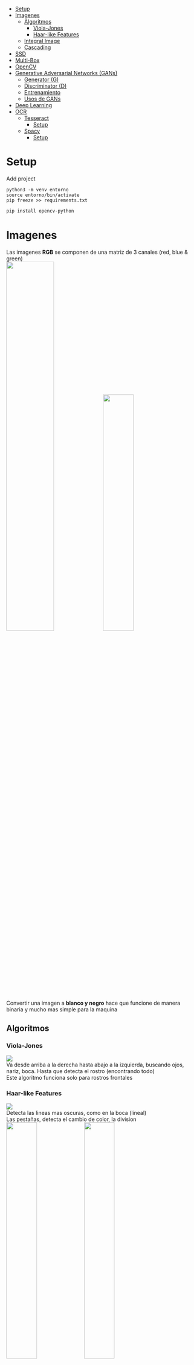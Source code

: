 - [Setup](#setup)
- [Imagenes](#imagenes)
  * [Algoritmos](#algoritmos)
    + [Viola-Jones](#viola-jones)
    + [Haar-like Features](#haar-like-features)
  * [Integral Image](#integral-image)
  * [Cascading](#cascading)
- [SSD](#ssd)
- [Multi-Box](#multi-box)
- [OpenCV](#opencv)
- [Generative Adversarial Networks (GANs)](#generative-adversarial-networks--gans-)
    + [Generator (G)](#generator--g-)
    + [Discriminator (D)](#discriminator--d-)
  * [Entrenamiento](#entrenamiento)
  * [Usos de GANs](#usos-de-gans)
- [Deep Learning](#deep-learning)
- [OCR](#ocr)
  * [Tesseract](#tesseract)
    + [Setup](#setup-1)
  * [Spacy](#spacy)
    + [Setup](#setup-2)

# Setup

Add project
```
python3 -m venv entorno
source entorno/bin/activate
pip freeze >> requirements.txt
```

```sh
pip install opencv-python
```

# Imagenes
Las imagenes **RGB** se componen de una matriz de 3 canales (red, blue & green)<br />
<img src="images/1.png" width="50%"/>
<img src="images/2.png" width="40%"/><br />
Convertir una imagen a **blanco y negro** hace que funcione de manera binaria y mucho mas simple para la maquina<br />

## Algoritmos

### Viola-Jones
<img src="images/3.png"/><br />
Va desde arriba a la derecha hasta abajo a la izquierda, buscando ojos, nariz, boca. Hasta que detecta el rostro (encontrando todo)<br />
Este algoritmo funciona solo para rostros frontales<br />

### Haar-like Features
<img src="images/4.png"/><br />
Detecta las lineas mas oscuras, como en la boca (lineal)<br />
Las pestañas, detecta el cambio de color, la division<br />
<img src="images/6.png" width="40%"/>
<img src="images/5.png" width="40%"/><br />
Deteccion de los vaores entre 0 y 1 (escala de grises)<br />
<img src="images/7.png"/><br />
Para calcular que representa el blanco y el negro se calcula la media de los valores<br />
<img src="images/8.png"/><br />

## Integral Image
Es muy costoso hacer una sumatoria de cuadrados para cada uno, por eso utilizamos una imagen integral<br />
Genera matriz sumando los valores hasta la izquierda y hasta arriba<br />
<img src="images/9.png"/><br />
De esta manera solo tenemos que realizar la ecuacion con estos 4 valores, por mas que el cuadro contenga miles de pixels<br />
<img src="images/10.png" width="40%"/>
<img src="images/11.png" width="40%"/><br />
<img src="images/12.png" width="40%"/>
<img src="images/13.png" width="40%"/><br />
<img src="images/14.png"/><br />
<img src="images/15.png"/>

## Cascading 
<img src="images/16.png"/><br />
<img src="images/17.png"/><br />


# SSD
Single Shot detection><br />
<img src="images/18.png"/><br />
<img src="images/19.png"/>


# Multi-Box
Se generan muchos box en cada punto, y de esa manera buscamos detectar objetos<br />
POr ejemplo, detecta y coloca en rojo cuando encuentra una persona<br />
<img src="images/20.png"/><br />
<img src="images/21.png"/><br />


# OpenCV
OpenCV no utiliza redes neuronales, por eso solo importamos **cv2**, solo utiliza cascade<br />
Es ideal para deteccion facial<br />



# Generative Adversarial Networks (GANs)
Redes generativas de confrontacion, pueden crear imagenes que no existian.
Se divide en 2:

### Generator (G)
Genera las imagenes en base al ruido, genera imagenes aleatoreas que utilizaremos para entrenar al **Discriminator**, luego que el discriminator termina hacemos la propagacion hacia atras y volvemos a crear imagenes en base a lo que aprendio el **D**

### Discriminator (D)
Rival de **G**, aprende la las imagenes de animales, personas, etc.. <br />
Discrimina de lo que son perros y lo que no son perros, por ejemplo.<br />
Me viene una imagen y devuelvo 1 si es un perro o un 0 si no lo es <br />
<img src="images/22.png"/><br />

## Entrenamiento
<img src="images/23.png"/><br />
<img src="images/24.png"/><br />
<img src="images/25.png"/><br />

## Usos de GANs
- Generar imagenes
- Modificar imagenes
- Super resolucion
- Generador de Speech

# Deep Learning
El concepto de deep learning existio siempre, lo que le da tanto impacto hoy en dia es el aumento de la capacidad<br />
<img src="images/26.png"/><br />

# OCR
Tecnicas para localizar y extraer texto, para esto utilizaremos 2 tecnologias:
- Computer Vision
  - Escanear documento
  - Identificar la ubicacion del texto
  - Extraer el texto
- Natural Language Processing
  - Extraer entidades del texto
  - Limpieaza del texto
<p align="center" width="100%"><img src="images/27.png" width="100%" a="center"/> </p>

## Tesseract
Open source reconocimiento de texto, es un Apache: https://tesseract-ocr.github.io/tessdoc/Installation.html

### Setup

```sh
sudo apt install tesseract-ocr
sudo apt install libtesseract-dev

pip install pytesseract
```

## Spacy
Procesamiento del lenguaje natural: https://spacy.io/ <br />
Nos proporciona ya un modelo de NLP

### Setup
Para instalarlo vamos a https://spacy.io/usage

```sh
pip install -U pip setuptools wheel
pip install -U spacy
python -m spacy download en_core_web_sm # bajaremos el modelo para entrenar nuestros documentos
python -m spacy download es_core_news_sm
```